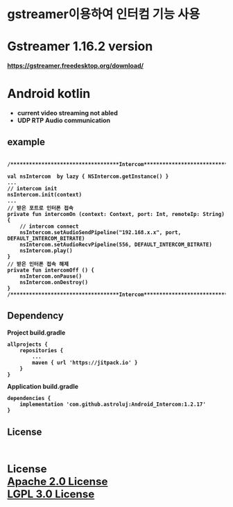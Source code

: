 # gstreamer이용하여 인터컴 기능 사용

# Gstreamer 1.16.2 version <b>
  https://gstreamer.freedesktop.org/download/
# Android kotlin<br>
- current video streaming not abled
- UDP RTP Audio communication


<p><p>
<h2> example<br></h2>
<pre><code>
/***********************************Intercom***********************************/<br>
val nsIntercom  by lazy { NSIntercom.getInstance() }
...
// intercom init
nsIntercom.init(context)
...
// 받은 포트로 인터폰 접속
private fun intercomOn (context: Context, port: Int, remoteIp: String) {
    // intercom connect
    nsIntercom.setAudioSendPipeline("192.168.x.x", port, DEFAULT_INTERCOM_BITRATE)
    nsIntercom.setAudioRecvPipeline(556, DEFAULT_INTERCOM_BITRATE)
    nsIntercom.play()
}
// 받은 인터폰 접속 해제
private fun intercomOff () {
    nsIntercom.onPause()
    nsIntercom.onDestroy()
}
/***********************************Intercom***********************************/
</code></pre>
<p><p>

<h2>Dependency<br></h2>
Project build.gradle
<code><pre>
allprojects {
	repositories {
		...
		maven { url 'https://jitpack.io' }
	}
}
</pre></code>
Application build.gradle
<code><pre>
dependencies {
	implementation 'com.github.astroluj:Android_Intercom:1.2.17'
}
</pre></code>

<h2>License</h2><br>
<p style="font-size:x-large">
  License<br>
  <a href="http://www.apache.org/licenses/LICENSE-2.0">
      Apache 2.0 License
  </a>
  <br>
  <a href="https://www.gnu.org/licenses/lgpl-3.0.html">
      LGPL 3.0 License
  </a>
</p>



